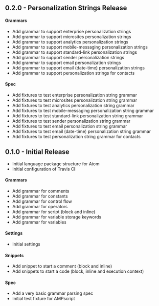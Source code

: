 ## 0.2.0 - Personalization Strings Release

#### Grammars
* Add grammar to support enterprise personalization strings
* Add grammar to support microsites personalization strings
* Add grammar to support analytics personalization strings
* Add grammar to support mobile-messaging personalization strings
* Add grammar to support standard-link personalization strings
* Add grammar to support sender personalization strings
* Add grammar to support email personalization strings
* Add grammar to support email (date-time) personalization strings
* Add grammar to support personalization strings for contacts

#### Spec
* Add fixtures to test enterprise personalization string grammar
* Add fixtures to test microsites personalization string grammar
* Add fixtures to test analytics personalization string grammar
* Add fixtures to test mobile-messaging personalization string grammar
* Add fixtures to test standard-link personalization string grammar
* Add fixtures to test sender personalization string grammar
* Add fixtures to test email personalization string grammar
* Add fixtures to test email (date-time) personalization string grammar
* Add fixtures to test personalization string grammar for contacts


## 0.1.0 - Initial Release
* Initial language package structure for Atom
* Initial configuration of Travis CI

#### Grammars
* Add grammar for comments
* Add grammar for constants
* Add grammar for control flow
* Add grammar for operators
* Add grammar for script (block and inline)
* Add grammar for variable storage keywords
* Add grammar for variables

#### Settings
* Initial settings

#### Snippets
* Add snippet to start a comment (block and inline)
* Add snippets to start a code (block, inline and execution context)

#### Spec
* Add a very basic grammar parsing spec
* Initial test fixture for AMPscript
